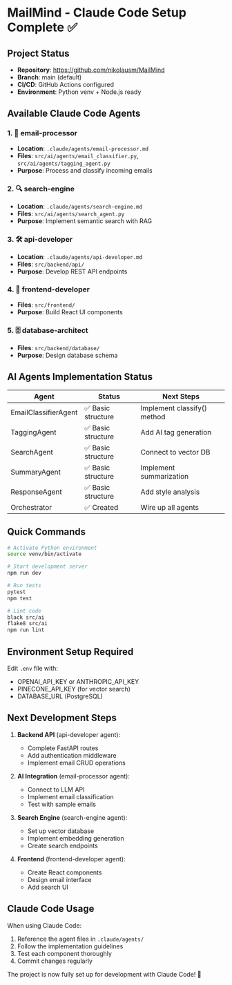 # MailMind - Claude Code Setup Complete ✅

## Project Status
- **Repository**: https://github.com/nikolausm/MailMind
- **Branch**: main (default)
- **CI/CD**: GitHub Actions configured
- **Environment**: Python venv + Node.js ready

## Available Claude Code Agents

### 1. 🤖 email-processor
- **Location**: `.claude/agents/email-processor.md`
- **Files**: `src/ai/agents/email_classifier.py`, `src/ai/agents/tagging_agent.py`
- **Purpose**: Process and classify incoming emails

### 2. 🔍 search-engine
- **Location**: `.claude/agents/search-engine.md`
- **Files**: `src/ai/agents/search_agent.py`
- **Purpose**: Implement semantic search with RAG

### 3. 🛠️ api-developer
- **Location**: `.claude/agents/api-developer.md`
- **Files**: `src/backend/api/`
- **Purpose**: Develop REST API endpoints

### 4. 🎨 frontend-developer
- **Files**: `src/frontend/`
- **Purpose**: Build React UI components

### 5. 🗄️ database-architect
- **Files**: `src/backend/database/`
- **Purpose**: Design database schema

## AI Agents Implementation Status

| Agent | Status | Next Steps |
|-------|--------|------------|
| EmailClassifierAgent | ✅ Basic structure | Implement classify() method |
| TaggingAgent | ✅ Basic structure | Add AI tag generation |
| SearchAgent | ✅ Basic structure | Connect to vector DB |
| SummaryAgent | ✅ Basic structure | Implement summarization |
| ResponseAgent | ✅ Basic structure | Add style analysis |
| Orchestrator | ✅ Created | Wire up all agents |

## Quick Commands

```bash
# Activate Python environment
source venv/bin/activate

# Start development server
npm run dev

# Run tests
pytest
npm test

# Lint code
black src/ai
flake8 src/ai
npm run lint
```

## Environment Setup Required
Edit `.env` file with:
- OPENAI_API_KEY or ANTHROPIC_API_KEY
- PINECONE_API_KEY (for vector search)
- DATABASE_URL (PostgreSQL)

## Next Development Steps

1. **Backend API** (api-developer agent):
   - Complete FastAPI routes
   - Add authentication middleware
   - Implement email CRUD operations

2. **AI Integration** (email-processor agent):
   - Connect to LLM API
   - Implement email classification
   - Test with sample emails

3. **Search Engine** (search-engine agent):
   - Set up vector database
   - Implement embedding generation
   - Create search endpoints

4. **Frontend** (frontend-developer agent):
   - Create React components
   - Design email interface
   - Add search UI

## Claude Code Usage

When using Claude Code:
1. Reference the agent files in `.claude/agents/`
2. Follow the implementation guidelines
3. Test each component thoroughly
4. Commit changes regularly

The project is now fully set up for development with Claude Code! 🚀
